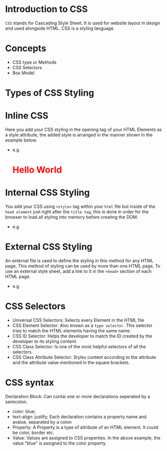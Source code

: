 # Introduction to CSS
`CSS` stands for Cascading Style Sheet. It is used for website layout in design and used alongside HTML. CSS is a styling language.
# Concepts
- CSS type or Methods
- CSS Selectors
- Box Model
# Types of CSS Styling
# Inline CSS
Here you add your CSS styling in the opening tag of your HTML Elements as a style attribute, the added style is arranged in the manner shown in the example below.
- e.g <h1 style="color: red;">Hello World</h1>
# Internal CSS Styling
You add your CSS using `<style>` tag within your `html` file but inside of the `head element` just right after the `title tag`, this is done in order for the browser to load all styling into memory before creating the DOM.
- e.g <style>...</style>
# External CSS Styling
An external file is used to define the styling in this method for any HTML page, 
This method of styling can be used by more than one HTML page, To use an external style sheet, add a link to it in the `<head>` section of each HTML page.
- e.g <link rel="stylesheet" href="">
# CSS Selectors
- Universal CSS Selectors: Selects every Element in the HTML file
- CSS Element Selector: Also known as a `type selector`. This selector tries to match the HTML elements having the same name.
- CSS ID Selector: Helps the developer to match the ID created by the developer to its styling content.
- CSS Class Selector: Is one of the most helpful selectors of all the selectors.
- CSS Class Attribute Selector: Styles content according to the attribute and the attribute value mentioned in the square brackets.
# CSS syntax
Declaration Block: Can contai one or more declarations seperated by a semicolon.
- color: blue;
- text-align: justify;
Each declaration contains a property name and avalue, separated by a colon
- Property: A Property is a type of attribute of an HTML element. It could be color, border etc.
- Value: Values are assigned to CSS properties. In the above example, the value "blue" is assigned to the color property.

